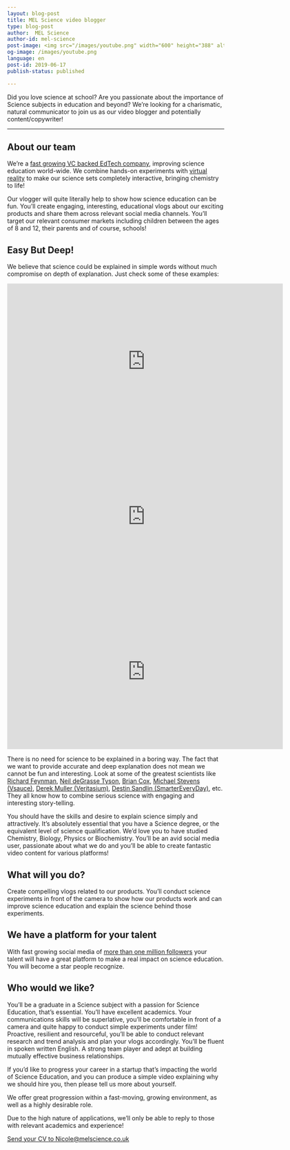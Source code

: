 ```yaml
---
layout: blog-post
title: MEL Science video blogger
type: blog-post
author:  MEL Science
author-id: mel-science
post-image: <img src="/images/youtube.png" width="600" height="388" alt="MEL Science YouTube">
og-image: /images/youtube.png
language: en
post-id: 2019-06-17
publish-status: published

---
```

Did you love science at school? Are you passionate about the importance of Science subjects in education and beyond? We’re looking for a charismatic, natural communicator to join us as our video blogger and potentially content/copywriter!
<!-- more -->

---

## About our team

We’re a <a href="https://melscience.com/en/about">fast growing VC backed EdTech company</a>, improving science education world-wide. We combine hands-on experiments with <a href="https://melscience.com/vr/">virtual reality</a> to make our science sets completely interactive, bringing chemistry to life!  

Our vlogger will quite literally help to show how science education can be fun.  You’ll create engaging, interesting, educational vlogs about our exciting products and share them across relevant social media channels. You’ll target our relevant consumer markets including children between the ages of 8 and 12, their parents and of course, schools! 

## Easy But Deep!

We believe that science could be explained in simple words without much compromise on depth of explanation. Just check some of these examples:
<iframe style="height: 360px" width="640" height="360" src="http://www.youtube.com/embed/XRxAn2DRzgI?rel=0" frameborder="0" allowfullscreen></iframe>
<iframe style="height: 360px" width="640" height="360" src="http://www.youtube.com/embed/XHGKIzCcVa0?rel=0" frameborder="0" allowfullscreen></iframe>
<iframe style="height: 360px" width="640" height="360" src="http://www.youtube.com/embed/spUNpyF58BY?rel=0" frameborder="0" allowfullscreen></iframe>
 
There is no need for science to be explained in a boring way.  The fact that we want to provide accurate and deep explanation does not mean we cannot be fun and interesting. Look at some of the greatest scientists like <a href="https://www.youtube.com/watch?v=y7h4OtFDnYE">Richard Feynman</a>, <a href="https://www.youtube.com/watch?v=OZUAtUNs8Gk">Neil deGrasse Tyson</a>, <a href="https://www.youtube.com/watch?v=bGjQFgGrBXs">Brian Cox</a>, <a href="https://www.youtube.com/user/Vsauce/videos?view=0&sort=p&flow=grid">Michael Stevens (Vsauce)</a>, <a href="https://www.youtube.com/user/1veritasium/videos?view=0&sort=p&flow=grid">Derek Muller (Veritasium)</a>, <a href="https://www.youtube.com/user/destinws2/videos?view=0&sort=p&flow=grid">Destin Sandlin (SmarterEveryDay)</a>, etc. They all know how to combine serious science with engaging and interesting story-telling.
 
You should have the skills and desire to explain science simply and attractively. It’s absolutely essential that you have a Science degree, or the equivalent level of science qualification. We’d love you to have studied Chemistry, Biology, Physics or Biochemistry. You’ll be an avid social media user, passionate about what we do and you’ll be able to create fantastic video content for various platforms! 

## What will you do? 

Create compelling vlogs related to our products.  You’ll conduct science experiments in front of the camera to show how our products work and can improve science education and explain the science behind those experiments. 

## We have a platform for your talent

With fast growing social media of <a href="https://www.facebook.com/melscience">more than one million followers</a> your talent will have a great platform to make a real impact on science education. You will become a star people recognize.

## Who would we like? 
You’ll be a graduate in a Science subject with a passion for Science Education, that’s essential. You’ll have excellent academics.
Your communications skills will be superlative, you’ll be comfortable in front of a camera and quite happy to conduct simple experiments under film!
Proactive, resilient and resourceful, you’ll be able to conduct relevant research and trend analysis and plan your vlogs accordingly. 
You’ll be fluent in spoken written English. 
A strong team player and adept at building mutually effective business relationships. 

If you’d like to progress your career in a startup that’s impacting the world of Science Education, and you can produce a simple video explaining why we should hire you, then please tell us more about yourself.  

We offer great progression within a fast-moving, growing environment, as well as a highly desirable role. 

Due to the high nature of applications, we’ll only be able to reply to those with relevant academics and experience! 

<a class="btn btn-primary btn-lg active btn-overflow" href="mailto:nicole@melscience.co.uk">Send your CV to Nicole@melscience.co.uk</a>
